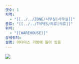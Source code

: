 ```yaml
---
갯수: 1
지역:
  - "[[../../ZONE/사무실|사무실]]"
종류: "[[../../TYPES/의류|의류]]"
위치:
  - "[[WAREHOUSE]]"
상세위치: 
설명: 아디다스 가방에 들어 있음
---
```

![](http://192.168.50.22/devices/240817_IMG_0113.jpg)